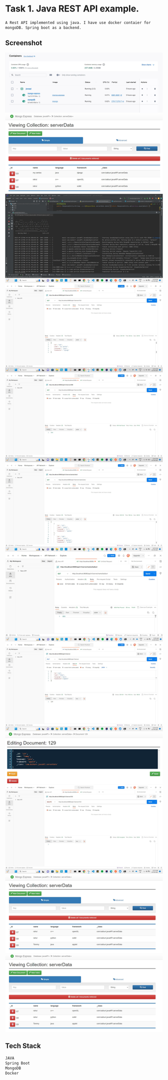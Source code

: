 # Task 1. Java REST API example.
    A Rest API implemented using java. I have use docker contaier for mongoDB. Spring boot as a backend.
## Screenshot
![container!](screenshot/container.jpg)
![mongo](screenshot/mongo_inital.jpg)
![ide](screenshot/ide_server_running.jpg)
![id](screenshot/get_id.jpg)
![id_404](screenshot/get_id_404.jpg)
![name](screenshot/get_by_name.jpg)
![name_404](screenshot/get_by_name_404.jpg)
![put_id](screenshot/put_by_id.jpg)
![mongo_put](screenshot/put_mongo_view.jpg)
![delete_id](screenshot/delete_by_id.jpg)
![delete_mongo](screenshot/delete_mongo.jpg)
![delete](screenshot/delete_mongo.jpg)

## Tech Stack
    JAVA
    Spring Boot
    MongoDB
    Docker

